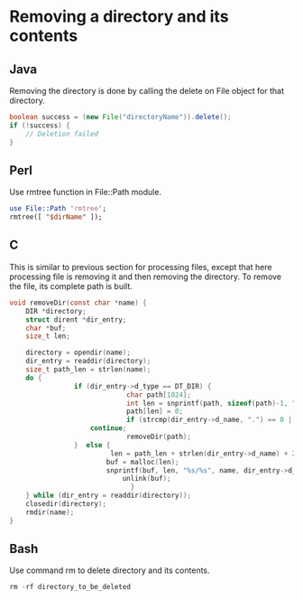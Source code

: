 # Removing a directory and its contents

## Java

Removing the directory is done by calling the delete on File object for that directory.

```java
boolean success = (new File("directoryName")).delete();
if (!success) {
    // Deletion failed
}
```

## Perl
Use rmtree function in File::Path module.

```perl
use File::Path 'rmtree';
rmtree([ "$dirName" ]);
```

## C
This is similar to previous section for processing files, except that here processing file is removing it and then removing the directory. To remove the file, its complete path is built.

```c
void removeDir(const char *name) {
	DIR *directory;
	struct dirent *dir_entry;
	char *buf;
	size_t len;

	directory = opendir(name);
	dir_entry = readdir(directory);
	size_t path_len = strlen(name);
	do {
    	        if (dir_entry->d_type == DT_DIR) {
        	                 char path[1024];
        	                 int len = snprintf(path, sizeof(path)-1, "%s/%s", name, dir_entry->d_name);
        	                 path[len] = 0;
        	                 if (strcmp(dir_entry->d_name, ".") == 0 || strcmp(dir_entry->d_name, "..") == 0)
            		continue;
        	                 removeDir(path);
    	        }  else {
    	                 len = path_len + strlen(dir_entry->d_name) + 2;
    	                buf = malloc(len);
    	                snprintf(buf, len, "%s/%s", name, dir_entry->d_name);
        	                unlink(buf);
                              }
	} while (dir_entry = readdir(directory));
	closedir(directory);
	rmdir(name);
}
```

## Bash

Use command rm to delete directory and its contents.

```c
rm -rf directory_to_be_deleted
```
